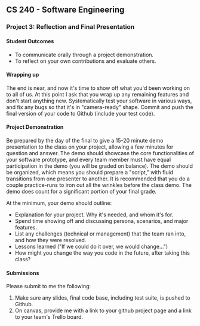 ## CS 240 - Software Engineering

### Project 3: Reflection and Final Presentation

#### Student Outcomes

- To communicate orally through a project demonstration.
- To reflect on your own contributions and evaluate others.

#### Wrapping up

The end is near, and now it's time to show off what you'd been working on to all of us. At this point I ask that you wrap up any remaining features and don't start anything new. Systematically test your software in various ways, and fix any bugs so that it's in "camera-ready" shape. Commit and push the final version of your code to Github (include your test code).

#### Project Demonstration

Be prepared by the day of the final to give a 15-20 minute demo presentation to the class on your project, allowing a few minutes for question and answer. The demo should showcase the core functionalities of your software prototype, and every team member must have equal participation in the demo (you will be graded on balance). The demo should be organized, which means you should prepare a "script," with fluid transitions from one presenter to another. It is recommended that you do a couple practice-runs to iron out all the wrinkles before the class demo. The demo does count for a significant portion of your final grade.

At the minimum, your demo should outline:

- Explanation for your project. Why it's needed, and whom it's for.
- Spend time showing off and discussing persona, scenarios, and major features.
- List any challenges (technical or management) that the team ran into, and how they were resolved.
- Lessons learned ("If we could do it over, we would change...")
- How might you change the way you code in the future, after taking this class?

<!-- Peer Evaluation: Members of the class will each submit an anonymous evaluation on your team's project and demo (out of 10 points). You will be assigned the average of their evaluations. As you evaluate others team, try to be objective about the content and quality of their implementation, and not about how enthusiastic you are about project idea.

Peer Eval Form
Internal Evaluation: Members of your team will each submit an anonymous evaluation of the other team members to me. In this evaluation, you should be honest about the work balance and dynamics of yourself and other members.

Internal Eval Form
Instructor's Evaluation: Finally, you will receive an evaluation from me about my assessment on the quality of your work.
-->

#### Submissions

Please submit to me the following:

1. Make sure any slides, final code base, including test suite, is pushed to Github.
2. On canvas, provide me with a link to your github project page and a link to your team's Trello board.

<!-- #### Grading

```
The demo will be graded out of 10 points:
[10pt] The in-class demo/presentation is well-prepared, fluid, and organized.


[10pt] Peer evaluation. All other teams will evaluate the quality of your project.
[25pt] Internal/self evaluation. Each of your teammates will evaluate your contributions to the overall project.

Misc.
[-5pt] Failure to turn in a peer evaluation. (Both demo days)
[-5pt] Failure to turn in an internal evaluation. (Final Exam)
``` -->
